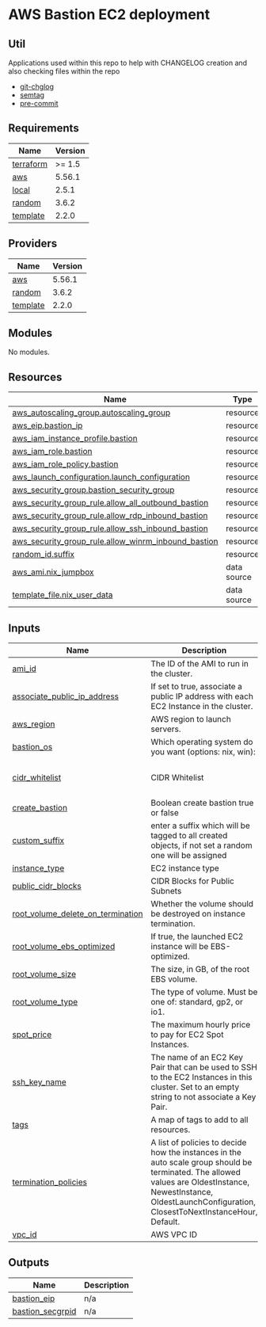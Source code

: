 # AWS Bastion EC2 deployment

## Util
Applications used within this repo to help with CHANGELOG creation and also checking files within the repo

- [git-chglog](https://github.com/git-chglog/git-chglog)
- [semtag](https://github.com/pnikosis/semtag)
- [pre-commit](https://pre-commit.com/)

<!-- BEGINNING OF PRE-COMMIT-TERRAFORM DOCS HOOK -->
## Requirements

| Name | Version |
|------|---------|
| <a name="requirement_terraform"></a> [terraform](#requirement\_terraform) | >= 1.5 |
| <a name="requirement_aws"></a> [aws](#requirement\_aws) | 5.56.1 |
| <a name="requirement_local"></a> [local](#requirement\_local) | 2.5.1 |
| <a name="requirement_random"></a> [random](#requirement\_random) | 3.6.2 |
| <a name="requirement_template"></a> [template](#requirement\_template) | 2.2.0 |

## Providers

| Name | Version |
|------|---------|
| <a name="provider_aws"></a> [aws](#provider\_aws) | 5.56.1 |
| <a name="provider_random"></a> [random](#provider\_random) | 3.6.2 |
| <a name="provider_template"></a> [template](#provider\_template) | 2.2.0 |

## Modules

No modules.

## Resources

| Name | Type |
|------|------|
| [aws_autoscaling_group.autoscaling_group](https://registry.terraform.io/providers/hashicorp/aws/5.56.1/docs/resources/autoscaling_group) | resource |
| [aws_eip.bastion_ip](https://registry.terraform.io/providers/hashicorp/aws/5.56.1/docs/resources/eip) | resource |
| [aws_iam_instance_profile.bastion](https://registry.terraform.io/providers/hashicorp/aws/5.56.1/docs/resources/iam_instance_profile) | resource |
| [aws_iam_role.bastion](https://registry.terraform.io/providers/hashicorp/aws/5.56.1/docs/resources/iam_role) | resource |
| [aws_iam_role_policy.bastion](https://registry.terraform.io/providers/hashicorp/aws/5.56.1/docs/resources/iam_role_policy) | resource |
| [aws_launch_configuration.launch_configuration](https://registry.terraform.io/providers/hashicorp/aws/5.56.1/docs/resources/launch_configuration) | resource |
| [aws_security_group.bastion_security_group](https://registry.terraform.io/providers/hashicorp/aws/5.56.1/docs/resources/security_group) | resource |
| [aws_security_group_rule.allow_all_outbound_bastion](https://registry.terraform.io/providers/hashicorp/aws/5.56.1/docs/resources/security_group_rule) | resource |
| [aws_security_group_rule.allow_rdp_inbound_bastion](https://registry.terraform.io/providers/hashicorp/aws/5.56.1/docs/resources/security_group_rule) | resource |
| [aws_security_group_rule.allow_ssh_inbound_bastion](https://registry.terraform.io/providers/hashicorp/aws/5.56.1/docs/resources/security_group_rule) | resource |
| [aws_security_group_rule.allow_winrm_inbound_bastion](https://registry.terraform.io/providers/hashicorp/aws/5.56.1/docs/resources/security_group_rule) | resource |
| [random_id.suffix](https://registry.terraform.io/providers/hashicorp/random/3.6.2/docs/resources/id) | resource |
| [aws_ami.nix_jumpbox](https://registry.terraform.io/providers/hashicorp/aws/5.56.1/docs/data-sources/ami) | data source |
| [template_file.nix_user_data](https://registry.terraform.io/providers/hashicorp/template/2.2.0/docs/data-sources/file) | data source |

## Inputs

| Name | Description | Type | Default | Required |
|------|-------------|------|---------|:--------:|
| <a name="input_ami_id"></a> [ami\_id](#input\_ami\_id) | The ID of the AMI to run in the cluster. | `string` | `""` | no |
| <a name="input_associate_public_ip_address"></a> [associate\_public\_ip\_address](#input\_associate\_public\_ip\_address) | If set to true, associate a public IP address with each EC2 Instance in the cluster. | `bool` | `true` | no |
| <a name="input_aws_region"></a> [aws\_region](#input\_aws\_region) | AWS region to launch servers. | `string` | `""` | no |
| <a name="input_bastion_os"></a> [bastion\_os](#input\_bastion\_os) | Which operating system do you want (options: nix, win): | `string` | `"nix"` | no |
| <a name="input_cidr_whitelist"></a> [cidr\_whitelist](#input\_cidr\_whitelist) | CIDR Whitelist | `list(string)` | <pre>[<br>  "0.0.0.0/0"<br>]</pre> | no |
| <a name="input_create_bastion"></a> [create\_bastion](#input\_create\_bastion) | Boolean create bastion true or false | `bool` | `true` | no |
| <a name="input_custom_suffix"></a> [custom\_suffix](#input\_custom\_suffix) | enter a suffix which will be tagged to all created objects, if not set a random one will be assigned | `string` | `null` | no |
| <a name="input_instance_type"></a> [instance\_type](#input\_instance\_type) | EC2 instance type | `string` | `"t3.micro"` | no |
| <a name="input_public_cidr_blocks"></a> [public\_cidr\_blocks](#input\_public\_cidr\_blocks) | CIDR Blocks for Public Subnets | `list(string)` | `[]` | no |
| <a name="input_root_volume_delete_on_termination"></a> [root\_volume\_delete\_on\_termination](#input\_root\_volume\_delete\_on\_termination) | Whether the volume should be destroyed on instance termination. | `bool` | `true` | no |
| <a name="input_root_volume_ebs_optimized"></a> [root\_volume\_ebs\_optimized](#input\_root\_volume\_ebs\_optimized) | If true, the launched EC2 instance will be EBS-optimized. | `bool` | `false` | no |
| <a name="input_root_volume_size"></a> [root\_volume\_size](#input\_root\_volume\_size) | The size, in GB, of the root EBS volume. | `number` | `50` | no |
| <a name="input_root_volume_type"></a> [root\_volume\_type](#input\_root\_volume\_type) | The type of volume. Must be one of: standard, gp2, or io1. | `string` | `"standard"` | no |
| <a name="input_spot_price"></a> [spot\_price](#input\_spot\_price) | The maximum hourly price to pay for EC2 Spot Instances. | `number` | n/a | yes |
| <a name="input_ssh_key_name"></a> [ssh\_key\_name](#input\_ssh\_key\_name) | The name of an EC2 Key Pair that can be used to SSH to the EC2 Instances in this cluster. Set to an empty string to not associate a Key Pair. | `string` | `""` | no |
| <a name="input_tags"></a> [tags](#input\_tags) | A map of tags to add to all resources. | `map(string)` | `{}` | no |
| <a name="input_termination_policies"></a> [termination\_policies](#input\_termination\_policies) | A list of policies to decide how the instances in the auto scale group should be terminated. The allowed values are OldestInstance, NewestInstance, OldestLaunchConfiguration, ClosestToNextInstanceHour, Default. | `string` | `"Default"` | no |
| <a name="input_vpc_id"></a> [vpc\_id](#input\_vpc\_id) | AWS VPC ID | `string` | `""` | no |

## Outputs

| Name | Description |
|------|-------------|
| <a name="output_bastion_eip"></a> [bastion\_eip](#output\_bastion\_eip) | n/a |
| <a name="output_bastion_secgrpid"></a> [bastion\_secgrpid](#output\_bastion\_secgrpid) | n/a |
<!-- END OF PRE-COMMIT-TERRAFORM DOCS HOOK -->
